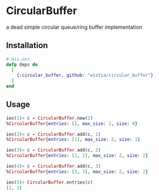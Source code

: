 # CircularBuffer

a dead simple circular queue/ring buffer implementation

## Installation

```ex
# mix.exs
defp deps do
  [
    {:circular_buffer, github: "wistia/circular_buffer"}
  ]
end
```

## Usage

```ex
iex(1)> c = CircularBuffer.new(2)
%CircularBuffer{entries: [], max_size: 2, size: 0}

iex(2)> c = CircularBuffer.add(c, 1)
%CircularBuffer{entries: [1], max_size: 2, size: 1}

iex(3)> c = CircularBuffer.add(c, 2)
%CircularBuffer{entries: [1, 2], max_size: 2, size: 2}

iex(4)> c = CircularBuffer.add(c, 3)
%CircularBuffer{entries: [2, 3], max_size: 2, size: 2}

iex(5)> CircularBuffer.entries(c)
[2, 3]
```
